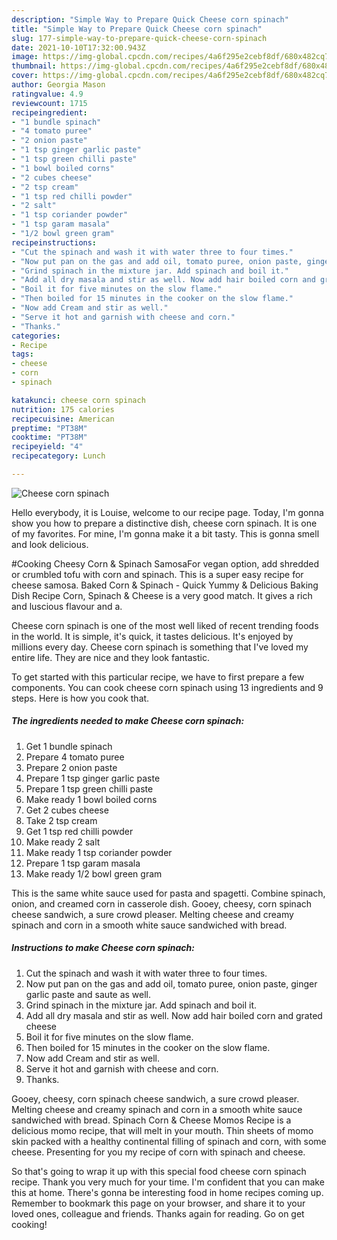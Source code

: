 ```yaml
---
description: "Simple Way to Prepare Quick Cheese corn spinach"
title: "Simple Way to Prepare Quick Cheese corn spinach"
slug: 177-simple-way-to-prepare-quick-cheese-corn-spinach
date: 2021-10-10T17:32:00.943Z
image: https://img-global.cpcdn.com/recipes/4a6f295e2cebf8df/680x482cq70/cheese-corn-spinach-recipe-main-photo.jpg
thumbnail: https://img-global.cpcdn.com/recipes/4a6f295e2cebf8df/680x482cq70/cheese-corn-spinach-recipe-main-photo.jpg
cover: https://img-global.cpcdn.com/recipes/4a6f295e2cebf8df/680x482cq70/cheese-corn-spinach-recipe-main-photo.jpg
author: Georgia Mason
ratingvalue: 4.9
reviewcount: 1715
recipeingredient:
- "1 bundle spinach"
- "4 tomato puree"
- "2 onion paste"
- "1 tsp ginger garlic paste"
- "1 tsp green chilli paste"
- "1 bowl boiled corns"
- "2 cubes cheese"
- "2 tsp cream"
- "1 tsp red chilli powder"
- "2 salt"
- "1 tsp coriander powder"
- "1 tsp garam masala"
- "1/2 bowl green gram"
recipeinstructions:
- "Cut the spinach and wash it with water three to four times."
- "Now put pan on the gas and add oil, tomato puree, onion paste, ginger garlic paste and saute as well."
- "Grind spinach in the mixture jar. Add spinach and boil it."
- "Add all dry masala and stir as well. Now add hair boiled corn and grated cheese"
- "Boil it for five minutes on the slow flame."
- "Then boiled for 15 minutes in the cooker on the slow flame."
- "Now add Cream and stir as well."
- "Serve it hot and garnish with cheese and corn."
- "Thanks."
categories:
- Recipe
tags:
- cheese
- corn
- spinach

katakunci: cheese corn spinach 
nutrition: 175 calories
recipecuisine: American
preptime: "PT38M"
cooktime: "PT38M"
recipeyield: "4"
recipecategory: Lunch

---
```



![Cheese corn spinach](https://img-global.cpcdn.com/recipes/4a6f295e2cebf8df/680x482cq70/cheese-corn-spinach-recipe-main-photo.jpg)

Hello everybody, it is Louise, welcome to our recipe page. Today, I'm gonna show you how to prepare a distinctive dish, cheese corn spinach. It is one of my favorites. For mine, I'm gonna make it a bit tasty. This is gonna smell and look delicious.

#Cooking Cheesy Corn &amp; Spinach SamosaFor vegan option, add shredded or crumbled tofu with corn and spinach. This is a super easy recipe for cheese samosa. Baked Corn &amp; Spinach - Quick Yummy &amp; Delicious Baking Dish Recipe Corn, Spinach &amp; Cheese is a very good match. It gives a rich and luscious flavour and a.

Cheese corn spinach is one of the most well liked of recent trending foods in the world. It is simple, it's quick, it tastes delicious. It's enjoyed by millions every day. Cheese corn spinach is something that I've loved my entire life. They are nice and they look fantastic.


To get started with this particular recipe, we have to first prepare a few components. You can cook cheese corn spinach using 13 ingredients and 9 steps. Here is how you cook that.

<!--inarticleads1-->

##### The ingredients needed to make Cheese corn spinach:

1. Get 1 bundle spinach
1. Prepare 4 tomato puree
1. Prepare 2 onion paste
1. Prepare 1 tsp ginger garlic paste
1. Prepare 1 tsp green chilli paste
1. Make ready 1 bowl boiled corns
1. Get 2 cubes cheese
1. Take 2 tsp cream
1. Get 1 tsp red chilli powder
1. Make ready 2 salt
1. Make ready 1 tsp coriander powder
1. Prepare 1 tsp garam masala
1. Make ready 1/2 bowl green gram


This is the same white sauce used for pasta and spagetti. Combine spinach, onion, and creamed corn in casserole dish. Gooey, cheesy, corn spinach cheese sandwich, a sure crowd pleaser. Melting cheese and creamy spinach and corn in a smooth white sauce sandwiched with bread. 

<!--inarticleads2-->

##### Instructions to make Cheese corn spinach:

1. Cut the spinach and wash it with water three to four times.
1. Now put pan on the gas and add oil, tomato puree, onion paste, ginger garlic paste and saute as well.
1. Grind spinach in the mixture jar. Add spinach and boil it.
1. Add all dry masala and stir as well. Now add hair boiled corn and grated cheese
1. Boil it for five minutes on the slow flame.
1. Then boiled for 15 minutes in the cooker on the slow flame.
1. Now add Cream and stir as well.
1. Serve it hot and garnish with cheese and corn.
1. Thanks.


Gooey, cheesy, corn spinach cheese sandwich, a sure crowd pleaser. Melting cheese and creamy spinach and corn in a smooth white sauce sandwiched with bread. Spinach Corn &amp; Cheese Momos Recipe is a delicious momo recipe, that will melt in your mouth. Thin sheets of momo skin packed with a healthy continental filling of spinach and corn, with some cheese. Presenting for you my recipe of corn with spinach and cheese. 

So that's going to wrap it up with this special food cheese corn spinach recipe. Thank you very much for your time. I'm confident that you can make this at home. There's gonna be interesting food in home recipes coming up. Remember to bookmark this page on your browser, and share it to your loved ones, colleague and friends. Thanks again for reading. Go on get cooking!
